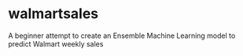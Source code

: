 # walmartsales
A beginner attempt to create an Ensemble Machine Learning model to predict Walmart weekly sales
